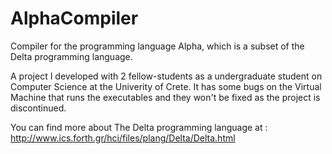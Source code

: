 AlphaCompiler
=============

Compiler for the programming language Alpha, which is a subset of the Delta programming language.

A project I developed with 2 fellow-students as a undergraduate student on Computer Science at the Univerity of Crete.
It has some bugs on the Virtual Machine that runs the executables and they won't be fixed as the project is discontinued.

You can find more about The Delta programming language at : http://www.ics.forth.gr/hci/files/plang/Delta/Delta.html
